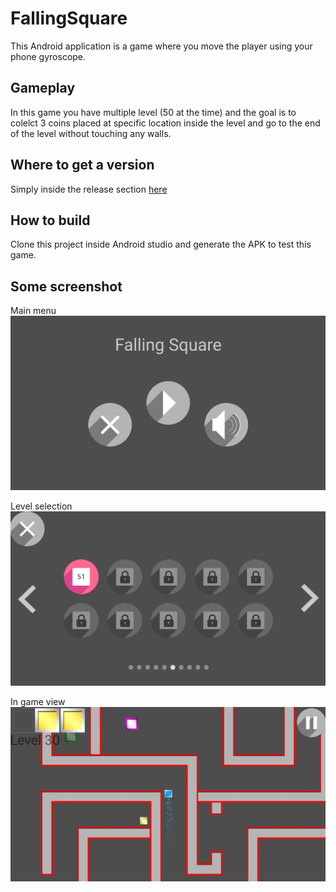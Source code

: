 # FallingSquare
This Android application is a game where you move the player using your phone gyroscope.

## Gameplay
In this game you have multiple level (50 at the time) and the goal is to colelct 3 coins placed at specific location inside the level and go to the end of the level without touching any walls. 

## Where to get a version
Simply inside the release section [here](https://github.com/Blackoutburst/FallingSquare/releases)

## How to build
Clone this project inside Android studio and generate the APK to test this game.

## Some screenshot
Main menu
![Main menu](/screen1.png)

Level selection
![Level Selection](/screen2.png)

In game view
![In game](/screen3.png)
